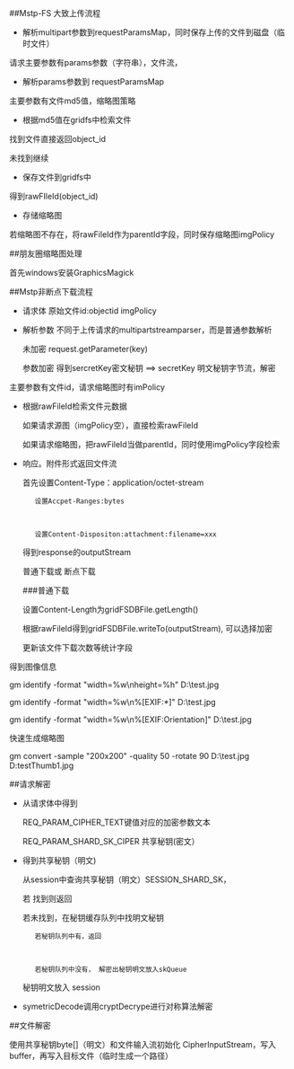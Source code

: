 ﻿##Mstp-FS 大致上传流程
- 解析multipart参数到requestParamsMap，同时保存上传的文件到磁盘（临时文件）
请求主要参数有params参数（字符串），文件流，
- 解析params参数到 requestParamsMap
主要参数有文件md5值，缩略图策略
- 根据md5值在gridfs中检索文件
找到文件直接返回object_id
未找到继续
- 保存文件到gridfs中
得到rawFIleId(object_id)
- 存储缩略图
若缩略图不存在，将rawFileId作为parentId字段，同时保存缩略图imgPolicy
##朋友圈缩略图处理
首先windows安装GraphicsMagick


##Mstp非断点下载流程
- 请求体 原始文件id:objectid imgPolicy
- 解析参数 不同于上传请求的multipartstreamparser，而是普通参数解析
    未加密  request.getParameter(key)
    参数加密 得到sercretKey密文秘钥 ==> secretKey 明文秘钥字节流，解密

主要参数有文件id，请求缩略图时有imPolicy
- 根据rawFileId检索文件元数据
    如果请求源图（imgPolicy空），直接检索rawFileId

    如果请求缩略图，把rawFileId当做parentId，同时使用imgPolicy字段检索
- 响应。附件形式返回文件流
    首先设置Content-Type：application/octet-stream

         设置Accpet-Ranges:bytes

         设置Content-Dispositon:attachment:filename=xxx

     得到response的outputStream
    普通下载或 断点下载
    ###普通下载

    设置Content-Length为gridFSDBFile.getLength()

    根据rawFileId得到gridFSDBFile.writeTo(outputStream), 可以选择加密
    更新该文件下载次数等统计字段





得到图像信息

gm identify -format "width=%w\nheight=%h" D:\test.jpg
gm identify -format "width=%w\n%[EXIF:*]" D:\test.jpg

gm identify -format "width=%w\n%[EXIF:Orientation]" D:\test.jpg



快速生成缩略图
gm convert -sample "200x200" -quality 50 -rotate 90 D:\test.jpg D:testThumb1.jpg


##请求解密
- 从请求体中得到
     REQ_PARAM_CIPHER_TEXT键值对应的加密参数文本
    REQ_PARAM_SHARD_SK_CIPER 共享秘钥(密文）
- 得到共享秘钥（明文)
     从session中查询共享秘钥（明文）SESSION_SHARD_SK，
    若 找到则返回
    若未找到，在秘钥缓存队列中找明文秘钥
         若秘钥队列中有，返回

         若秘钥队列中没有， 解密出秘钥明文放入skQueue
     秘钥明文放入 session   
- symetricDecode调用cryptDecrype进行对称算法解密


##文件解密
使用共享秘钥byte[]（明文）和文件输入流初始化 CipherInputStream，写入buffer，再写入目标文件（临时生成一个路径）